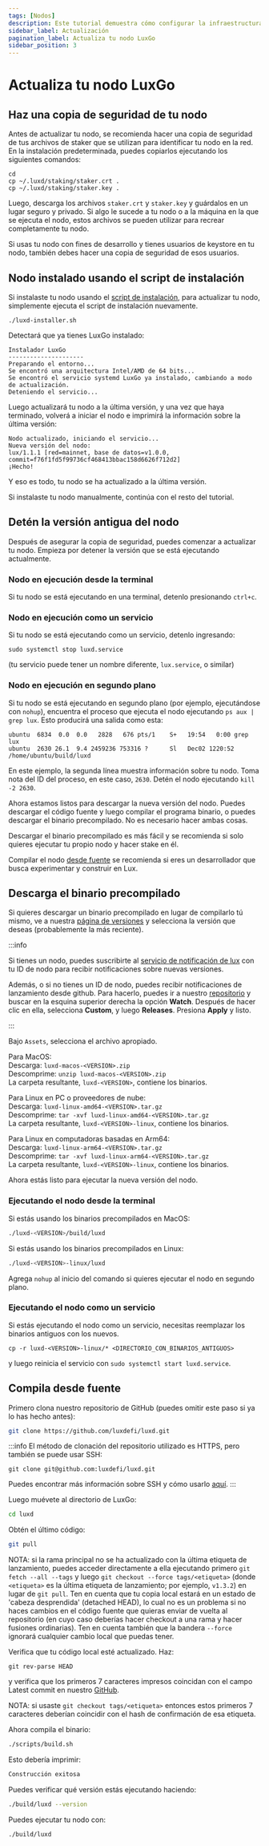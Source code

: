 ```yaml
---
tags: [Nodos]
description: Este tutorial demuestra cómo configurar la infraestructura para monitorear una instancia de LuxGo.
sidebar_label: Actualización
pagination_label: Actualiza tu nodo LuxGo
sidebar_position: 3
---
```


# Actualiza tu nodo LuxGo

## Haz una copia de seguridad de tu nodo

Antes de actualizar tu nodo, se recomienda hacer una copia de seguridad de tus archivos de staker que se utilizan para identificar tu nodo en la red. En la instalación predeterminada, puedes copiarlos ejecutando los siguientes comandos:

```text
cd
cp ~/.luxd/staking/staker.crt .
cp ~/.luxd/staking/staker.key .
```

Luego, descarga los archivos `staker.crt` y `staker.key` y guárdalos en un lugar seguro y privado. Si algo le sucede a tu nodo o a la máquina en la que se ejecuta el nodo, estos archivos se pueden utilizar para recrear completamente tu nodo.

Si usas tu nodo con fines de desarrollo y tienes usuarios de keystore en tu nodo, también debes hacer una copia de seguridad de esos usuarios.

## Nodo instalado usando el script de instalación

Si instalaste tu nodo usando el [script de instalación](/nodes/run/with-installer/installing-luxd.md), para actualizar tu nodo, simplemente ejecuta el script de instalación nuevamente.

```text
./luxd-installer.sh
```

Detectará que ya tienes LuxGo instalado:

```text
Instalador LuxGo
---------------------
Preparando el entorno...
Se encontró una arquitectura Intel/AMD de 64 bits...
Se encontró el servicio systemd LuxGo ya instalado, cambiando a modo de actualización.
Deteniendo el servicio...
```

Luego actualizará tu nodo a la última versión, y una vez que haya terminado, volverá a iniciar el nodo e imprimirá la información sobre la última versión:

```text
Nodo actualizado, iniciando el servicio...
Nueva versión del nodo:
lux/1.1.1 [red=mainnet, base de datos=v1.0.0, commit=f76f1fd5f99736cf468413bbac158d6626f712d2]
¡Hecho!
```

Y eso es todo, tu nodo se ha actualizado a la última versión.

Si instalaste tu nodo manualmente, continúa con el resto del tutorial.

## Detén la versión antigua del nodo

Después de asegurar la copia de seguridad, puedes comenzar a actualizar tu nodo. Empieza por detener la versión que se está ejecutando actualmente.

### Nodo en ejecución desde la terminal

Si tu nodo se está ejecutando en una terminal, detenlo presionando `ctrl+c`.

### Nodo en ejecución como un servicio

Si tu nodo se está ejecutando como un servicio, detenlo ingresando:

`sudo systemctl stop luxd.service`

(tu servicio puede tener un nombre diferente, `lux.service`, o similar)

### Nodo en ejecución en segundo plano

Si tu nodo se está ejecutando en segundo plano (por ejemplo, ejecutándose con `nohup`), encuentra el proceso que ejecuta el nodo ejecutando `ps aux | grep lux`. Esto producirá una salida como esta:

```text
ubuntu  6834  0.0  0.0   2828   676 pts/1    S+   19:54   0:00 grep lux
ubuntu  2630 26.1  9.4 2459236 753316 ?      Sl   Dec02 1220:52 /home/ubuntu/build/luxd
```

En este ejemplo, la segunda línea muestra información sobre tu nodo. Toma nota del ID del proceso, en este caso, `2630`. Detén el nodo ejecutando `kill -2 2630`.

Ahora estamos listos para descargar la nueva versión del nodo. Puedes descargar el código fuente y luego compilar el programa binario, o puedes descargar el binario precompilado. No es necesario hacer ambas cosas.

Descargar el binario precompilado es más fácil y se recomienda si solo quieres ejecutar tu propio nodo y hacer stake en él.

Compilar el nodo [desde fuente](upgrade-your-luxd-node.md#build-from-source) se recomienda si
eres un desarrollador que busca experimentar y construir en Lux.

## Descarga el binario precompilado

Si quieres descargar un binario precompilado en lugar de compilarlo tú mismo, ve a nuestra [página de versiones](https://github.com/luxdefi/luxd/releases) y selecciona la versión que deseas (probablemente la más reciente).

:::info

Si tienes un nodo, puedes suscribirte al
[servicio de notificación de lux](./notify.md) con tu ID de nodo
para recibir notificaciones sobre nuevas versiones.

Además, o si no tienes un ID de nodo, puedes recibir notificaciones de lanzamiento desde github.
Para hacerlo, puedes ir a nuestro
[repositorio](https://github.com/luxdefi/luxd) y buscar en la esquina superior derecha
la opción **Watch**. Después de hacer clic en ella, selecciona **Custom**,
y luego **Releases**. Presiona **Apply** y listo.

:::

Bajo `Assets`, selecciona el archivo apropiado.

Para MacOS:  
Descarga: `luxd-macos-<VERSION>.zip`  
Descomprime: `unzip luxd-macos-<VERSION>.zip`  
La carpeta resultante, `luxd-<VERSION>`, contiene los binarios.

Para Linux en PC o proveedores de nube:  
Descarga: `luxd-linux-amd64-<VERSION>.tar.gz`  
Descomprime: `tar -xvf luxd-linux-amd64-<VERSION>.tar.gz`  
La carpeta resultante, `luxd-<VERSION>-linux`, contiene los binarios.

Para Linux en computadoras basadas en Arm64:  
Descarga: `luxd-linux-arm64-<VERSION>.tar.gz`  
Descomprime: `tar -xvf luxd-linux-arm64-<VERSION>.tar.gz`  
La carpeta resultante, `luxd-<VERSION>-linux`, contiene los binarios.

Ahora estás listo para ejecutar la nueva versión del nodo.

### Ejecutando el nodo desde la terminal

Si estás usando los binarios precompilados en MacOS:

```zsh
./luxd-<VERSION>/build/luxd
```

Si estás usando los binarios precompilados en Linux:

```zsh
./luxd-<VERSION>-linux/luxd
```

Agrega `nohup` al inicio del comando si quieres ejecutar el nodo en segundo plano.

### Ejecutando el nodo como un servicio

Si estás ejecutando el nodo como un servicio, necesitas reemplazar los binarios antiguos con los nuevos.

`cp -r luxd-<VERSION>-linux/* <DIRECTORIO_CON_BINARIOS_ANTIGUOS>`

y luego reinicia el servicio con `sudo systemctl start luxd.service`.

## Compila desde fuente

Primero clona nuestro repositorio de GitHub (puedes omitir este paso si ya lo has hecho antes):

```zsh
git clone https://github.com/luxdefi/luxd.git
```

:::info
El método de clonación del repositorio utilizado es HTTPS, pero también se puede usar SSH:

`git clone git@github.com:luxdefi/luxd.git`

Puedes encontrar más información sobre SSH y cómo usarlo
[aquí](https://docs.github.com/en/authentication/connecting-to-github-with-ssh/about-ssh).
:::

Luego muévete al directorio de LuxGo:

```zsh
cd luxd
```

Obtén el último código:

```zsh
git pull
```

NOTA: si la rama principal no se ha actualizado con la última etiqueta de lanzamiento, puedes acceder directamente a ella ejecutando primero `git fetch --all --tags` y luego `git checkout --force tags/<etiqueta>` (donde `<etiqueta>` es la última etiqueta de lanzamiento; por ejemplo, `v1.3.2`) en lugar de `git pull`. Ten en cuenta que tu copia local estará en un estado de 'cabeza desprendida' (detached HEAD), lo cual no es un problema si no haces cambios en el código fuente que quieras enviar de vuelta al repositorio (en cuyo caso deberías hacer checkout a una rama y hacer fusiones ordinarias). Ten en cuenta también que la bandera `--force` ignorará cualquier cambio local que puedas tener.

Verifica que tu código local esté actualizado. Haz:

```text
git rev-parse HEAD
```

y verifica que los primeros 7 caracteres impresos coincidan con el campo Latest commit en nuestro [GitHub](https://github.com/luxdefi/luxd).

NOTA: si usaste `git checkout tags/<etiqueta>` entonces estos primeros 7 caracteres
deberían coincidir con el hash de confirmación de esa etiqueta.

Ahora compila el binario:

```zsh
./scripts/build.sh
```

Esto debería imprimir:

```zsh
Construcción exitosa
```

Puedes verificar qué versión estás ejecutando haciendo:

```zsh
./build/luxd --version
```

Puedes ejecutar tu nodo con:

```zsh
./build/luxd
```
